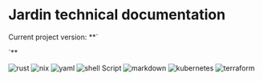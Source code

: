 # Jardin technical documentation

Current project version: **`
<!-- cmdrun cat ../VERSION.txt -->
`**

![rust](https://img.shields.io/badge/Rust-000000?style=for-the-badge&logo=rust&logoColor=white)
![nix](https://img.shields.io/badge/NIX-5277C3.svg?style=for-the-badge&logo=NixOS&logoColor=white)
![yaml](https://img.shields.io/badge/yaml-%23ffffff.svg?style=for-the-badge&logo=yaml&logoColor=151515)
![shell Script](https://img.shields.io/badge/shell_script-%23121011.svg?style=for-the-badge&logo=gnu-bash&logoColor=white)
![markdown](https://img.shields.io/badge/markdown-%23000000.svg?style=for-the-badge&logo=markdown&logoColor=white)
![kubernetes](https://img.shields.io/badge/kubernetes-%23326ce5.svg?style=for-the-badge&logo=kubernetes&logoColor=white)
![terraform](https://img.shields.io/badge/terraform-%235835CC.svg?style=for-the-badge&logo=terraform&logoColor=white)

